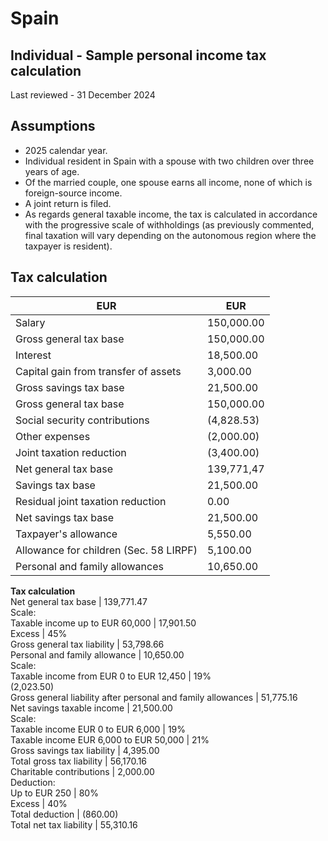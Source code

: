 # Spain
## Individual - Sample personal income tax calculation
Last reviewed - 31 December 2024
## Assumptions
  * 2025 calendar year.
  * Individual resident in Spain with a spouse with two children over three years of age.
  * Of the married couple, one spouse earns all income, none of which is foreign-source income.
  * A joint return is filed.
  * As regards general taxable income, the tax is calculated in accordance with the progressive scale of withholdings (as previously commented, final taxation will vary depending on the autonomous region where the taxpayer is resident).


## Tax calculation
EUR |  EUR  
---|---  
Salary |  150,000.00   
Gross general tax base |  150,000.00  
Interest |  18,500.00   
Capital gain from transfer of assets |  3,000.00   
Gross savings tax base |  21,500.00  
Gross general tax base |  150,000.00   
Social security contributions |  (4,828.53)   
Other expenses |  (2,000.00)   
Joint taxation reduction |  (3,400.00)   
Net general tax base |  139,771,47  
Savings tax base |  21,500.00   
Residual joint taxation reduction |  0.00   
Net savings tax base |  21,500.00  
Taxpayer's allowance |  5,550.00  
Allowance for children (Sec. 58 LIRPF) |  5,100.00  
Personal and family allowances |  10,650.00  
**Tax calculation**  
Net general tax base |  139,771.47  
Scale:  
Taxable income up to EUR 60,000 |  17,901.50  
Excess |  45%  
Gross general tax liability |  53,798.66  
Personal and family allowance |  10,650.00  
Scale:  
Taxable income from EUR 0 to EUR 12,450 |  19%  
(2,023.50)  
Gross general liability after personal and family allowances |  51,775.16  
Net savings taxable income |  21,500.00  
Scale:  
Taxable income EUR 0 to EUR 6,000 |  19%  
Taxable income EUR 6,000 to EUR 50,000 |  21%  
Gross savings tax liability |  4,395.00  
Total gross tax liability |  56,170.16  
Charitable contributions |  2,000.00  
Deduction:  
Up to EUR 250 |  80%  
Excess |  40%  
Total deduction |  (860.00)  
Total net tax liability |  55,310.16
